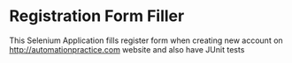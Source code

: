 # Registration Form Filler

This Selenium Application fills register form when creating new account on http://automationpractice.com website and also have JUnit tests
